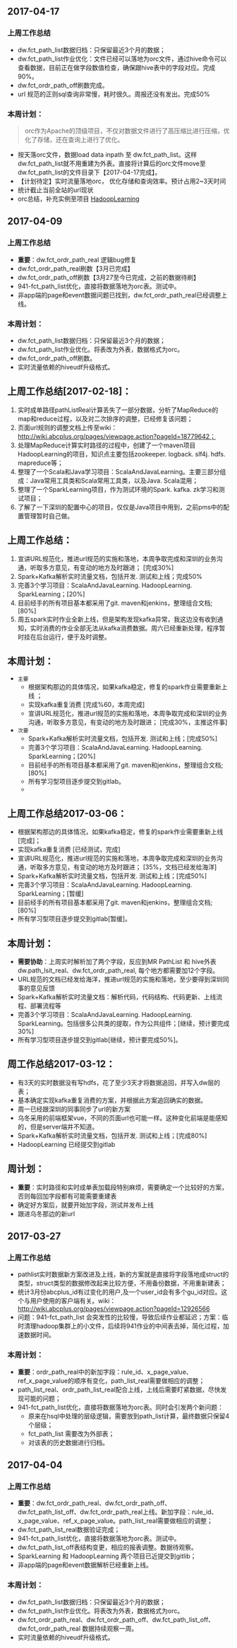 

## 2017-04-17
### 上周工作总结
- dw.fct_path_list数据归档：只保留最近3个月的数据；
- dw.fct_path_list作业优化：文件已经可以落地为orc文件，通过hive命令可以查看数据，目前正在做字段数值检查，确保跟hive表中的字段对应。完成90%。
- dw.fct_ordr_path_off刷数完成。
- url 规范的正则sql查询非常慢，耗时很久。周报还没有发出。完成50%

### 本周计划：
> orc作为Apache的顶级项目，不仅对数据文件进行了高压缩比进行压缩，优化了存储，还在查询上进行了优化。
- 按天落orc文件，数据load data inpath 至 dw.fct_path_list。这样 dw.fct_path_list就不用重建为外表。直接将计算后的orc文件move至dw.fct_path_list的文件目录下【2017-04-17完成】。
- 【计划待定】实时流量落地orc， 优化存储和查询效率。预计占用2~3天时间
- 统计截止当前全站的url现状
- orc总结，补充实例至项目 [HadoopLearning](https://gitlab.abcplus.org/vk/HadoopLearning)


## 2017-04-09
### 上周工作总结
- **重要**：dw.fct_ordr_path_real 逻辑bug修复
- dw.fct_ordr_path_real刷数【3月已完成】
- dw.fct_ordr_path_off刷数【3月27至今已完成，之前的数据待刷】
- 941-fct_path_list优化，直接将数据落地为orc表。测试中。
- 非app端的page和event数据问题已找到，dw.fct_ordr_path_real已经调整上线。

### 本周计划：
- dw.fct_path_list数据归档：只保留最近3个月的数据；
- dw.fct_path_list作业优化。将表改为外表，数据格式为orc。
- dw.fct_ordr_path_off刷数。
- 实时流量依赖的hiveudf升级格式。

## 上周工作总结[2017-02-18]：
1. 实时成单路径pathListReal计算丢失了一部分数据，分析了MapReduce的map和reduce过程，以及对二次排序的调整，已经修复该问题；
2. 页面url规则的调整文档上传至wiki：http://wiki.abcplus.org/pages/viewpage.action?pageId=18779642；
3. 处理MapReduce计算实时路径的过程中，创建了一个maven项目HadoopLearning的项目，知识点主要包括zookeeper. logback. slf4j. hdfs. mapreduce等；
4. 整理了一个Scala和Java学习项目：ScalaAndJavaLearning。主要三部分组成：Java常用工具类和Scala常用工具类，以及Java. Scala混用；
5. 整理了一个SparkLearning项目，作为测试环境的Spark. kafka. zk学习和测试项目；
5. 了解了一下深圳的配置中心的项目，仅仅是Java项目中用到，之前pms中的配置管理暂时自己做。

## 上周工作总结：
1. 宣讲URL规范化，推进url规范的实施和落地，本周争取完成和深圳的业务沟通，听取多方意见，有变动的地方及时跟进； [完成30%]
2. Spark+Kafka解析实时流量文档，包括开发. 测试和上线；完成50%
3. 完善3个学习项目：ScalaAndJavaLearning. HadoopLearning. SparkLearning；[20%]
4. 目前经手的所有项目基本都采用了git. maven和jenkins，整理组合文档; [80%]
5. 周五spark实时作业全新上线，但是架构发现kafka异常，我这边没有收到通知，实时消费的作业全部无法从kafka消费数据。周六已经重新处理，程序暂时挂在后台运行，便于及时调整。

## 本周计划：
- `主要`
    - 根据架构那边的具体情况，如果kafka稳定，修复的spark作业需要重新上线 ；
    - 实现kafka重复消费 [完成%60，本周完成]
    - 宣讲URL规范化，推进url规范的实施和落地，本周争取完成和深圳的业务沟通，听取多方意见，有变动的地方及时跟进； [完成30%，主推这件事]
- `次要`
    - Spark+Kafka解析实时流量文档，包括开发. 测试和上线；[完成50%]
    - 完善3个学习项目：ScalaAndJavaLearning. HadoopLearning. SparkLearning；[20%]
    - 目前经手的所有项目基本都采用了git. maven和jenkins，整理组合文档; [80%]
    - 所有学习型项目逐步提交到gitlab。
    -

## 上周工作总结2017-03-06：
- 根据架构那边的具体情况，如果kafka稳定，修复的spark作业需要重新上线[完成]；
- 实现kafka重复消费 [已经测试，完成]
- 宣讲URL规范化，推进url规范的实施和落地，本周争取完成和深圳的业务沟通，听取多方意见，有变动的地方及时跟进； [35%，文档已经发给海洋]
- Spark+Kafka解析实时流量文档，包括开发. 测试和上线；[完成50%]
- 完善3个学习项目：ScalaAndJavaLearning. HadoopLearning. SparkLearning；[暂缓]
- 目前经手的所有项目基本都采用了git. maven和jenkins，整理组合文档; [80%]
- 所有学习型项目逐步提交到gitlab[暂缓]。

## 本周计划：
- **需要协助**：上周实时解析加了两个字段，反应到MR PathList 和 hive外表dw.path_lsit_real、dw.fct_ordr_path_real, 每个地方都需要加12个字段。
- URL规范的文档已经发给海洋，推进url规范的实施和落地，至少要得到深圳同事的意见反馈
- Spark+Kafka解析实时流量文档：解析代码，代码结构、代码更新、上线流程、部署流程等
- 完善3个学习项目：ScalaAndJavaLearning. HadoopLearning. SparkLearning。包括很多公共类的提取，作为公共组件；[继续，预计要完成30%]
- 所有学习型项目逐步提交到gitlab[继续，预计要完成50%]。


## 周工作总结2017-03-12：
- 有3天的实时数据没有写hdfs，花了至少3天才将数据追回，并写入dw层的表；
- 基本确定实现kafka重复消费的方案，并根据此方案追回确实的数据。
- 周一已经跟深圳的同事同步了url的新方案
- 乌冬采用的前端框架vue，不同的页面url也可能一样。这种变化前端是能感知的，但是server端并不知道。
- Spark+Kafka解析实时流量文档，包括开发. 测试和上线；[完成80%]
- HadoopLearning 已经提交到gitlab

## 周计划：
- **重要**：实时路径和实时成单表加载段特别麻烦，需要确定一个比较好的方案，否则每回加字段都有可能需要重建表
- 确定好方案后，就要开始加字段，测试并发布上线
- 跟进乌冬那边的新url


## 2017-03-27
### 上周工作总结
- pathlist实时数据新方案改进及上线，新的方案就是直接将字段落地成struct的类型，struct类型的数据修改起来比较方便，不用备份数据，不用重新建表；
- 统计3月份abcplus_id有过变化的用户,及一个user_id会有多个gu_id对应。这个与用户使用的客户端有关。wiki：http://wiki.abcplus.org/pages/viewpage.action?pageId=12926566
- 问题：941-fct_path_list 会突发性的比较慢，导致后续作业都延迟；方案：临时清理hadoop集群上的小文件，后续将941作业的中间表去掉，简化过程，加速数据时间。

### 本周计划：
- **重要**：ordr_path_real中的新加字段：rule_id、x_page_value、ref_x_page_value的顺序有变化，path_list_real需要做相应的调整；
- path_list_real、ordr_path_list_real配合上线，上线后需要盯紧数据，尽快发现可能的问题；
- 941-fct_path_list优化，直接将数据落地为orc表。同时会引发两个新问题：
    - 原来在hsql中处理的层级逻辑，需要放到path_list计算，最终数据只保留4个层级；
    - fct_path_list 需要改为外部表；
    - 对该表的历史数据进行归档。


## 2017-04-04
### 上周工作总结
- **重要**：dw.fct_ordr_path_real、dw.fct_ordr_path_off、dw.fct_path_list_off、dw.fct_ordr_path_real上线。新加字段：rule_id、x_page_value、ref_x_page_value。path_list_real需要做相应的调整；
- dw.fct_path_list_real数据验证完成；
- 941-fct_path_list优化，直接将数据落地为orc表。测试中。
- dw.fct_path_list_off表结构变更，相应的报表调整。数据待观察。
- SparkLearning 和 HadoopLearning 两个项目已近提交到gitlib；
- 非app端的page和event数据解析已经重新上线。

### 本周计划：
- dw.fct_path_list数据归档：只保留最近3个月的数据；
- dw.fct_path_list作业优化。将表改为外表，数据格式为orc。
- dw.fct_ordr_path_real、dw.fct_ordr_path_off、dw.fct_path_list_off、dw.fct_ordr_path_real 数据持续观察一周。
- 实时流量依赖的hiveudf升级格式。






